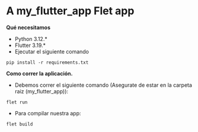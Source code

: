 # A my_flutter_app Flet app

**Qué necesitamos**
* Python 3.12.*
* Flutter 3.19.*
* Ejecutar el siguiente comando

``` 
pip install -r requirements.txt 
```

**Como correr la aplicación.**

* Debemos correr el siguiente comando (Asegurate de estar en la carpeta raiz (my_flutter_app)):

```
flet run
```

* Para compilar nuestra app:
```
flet build
```